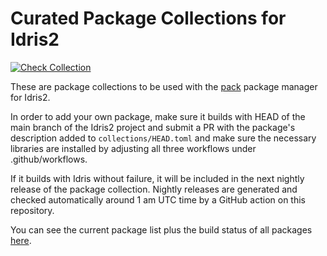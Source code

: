 # Curated Package Collections for Idris2

[![Check Collection](https://github.com/stefan-hoeck/idris2-pack-db/actions/workflows/ci-db.yml/badge.svg)](STATUS.md)

These are package collections to be used with the
[pack](https://github.com/stefan-hoeck/idris2-pack) package manager
for Idris2.

In order to add your own package, make sure it builds with HEAD
of the main branch of the Idris2 project and submit a PR with
the package's description added to `collections/HEAD.toml` and
make sure the necessary libraries are installed by adjusting
all three workflows under .github/workflows.

If it builds with Idris without failure, it will be included
in the next nightly release of the package collection. Nightly releases
are generated and checked automatically around 1 am UTC time
by a GitHub action on this repository.

You can see the current package list plus the build status of
all packages [here](STATUS.md).
